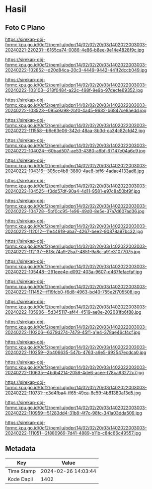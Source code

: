 # Hasil

## Foto C Plano

https://sirekap-obj-formc.kpu.go.id/0cf2/pemilu/pdpr/14/02/02/20/03/1402022003003-20240221-220231--6165ca74-0086-4e86-b8ee-9e14e4828f9c.jpg

https://sirekap-obj-formc.kpu.go.id/0cf2/pemilu/pdpr/14/02/02/20/03/1402022003003-20240222-102852--d20d84ca-20c3-4449-9442-441f2dccb049.jpg

https://sirekap-obj-formc.kpu.go.id/0cf2/pemilu/pdpr/14/02/02/20/03/1402022003003-20240222-103103--218f0484-a22c-498f-9e9b-97decfe69352.jpg

https://sirekap-obj-formc.kpu.go.id/0cf2/pemilu/pdpr/14/02/02/20/03/1402022003003-20240222-103523--095a9a98-2bf0-4a45-9632-b6847ce9aedd.jpg

https://sirekap-obj-formc.kpu.go.id/0cf2/pemilu/pdpr/14/02/02/20/03/1402022003003-20240222-111558--b6e63e06-342d-48aa-8b3d-ca34c82cfd42.jpg

https://sirekap-obj-formc.kpu.go.id/0cf2/pemilu/pdpr/14/02/02/20/03/1402022003003-20240222-104024--60bad507-ae53-4380-a6bf-67147e04a6c9.jpg

https://sirekap-obj-formc.kpu.go.id/0cf2/pemilu/pdpr/14/02/02/20/03/1402022003003-20240222-104316--305cc4b8-3880-4ae8-bff6-4adae4133ad8.jpg

https://sirekap-obj-formc.kpu.go.id/0cf2/pemilu/pdpr/14/02/02/20/03/1402022003003-20240222-104525--f3dd57df-90a4-4d11-9581-e97c8a50bf9f.jpg

https://sirekap-obj-formc.kpu.go.id/0cf2/pemilu/pdpr/14/02/02/20/03/1402022003003-20240222-104728--5bf0cc95-1e96-49d0-8e5e-37a7d607ad36.jpg

https://sirekap-obj-formc.kpu.go.id/0cf2/pemilu/pdpr/14/02/02/20/03/1402022003003-20240222-112012--11e44919-aba7-4267-bee2-90878a97bc32.jpg

https://sirekap-obj-formc.kpu.go.id/0cf2/pemilu/pdpr/14/02/02/20/03/1402022003003-20240222-112137--818c74a9-25a7-4851-9a8c-a91e31077075.jpg

https://sirekap-obj-formc.kpu.go.id/0cf2/pemilu/pdpr/14/02/02/20/03/1402022003003-20240222-105448--291eee4e-d092-403a-9607-d467fefacfaf.jpg

https://sirekap-obj-formc.kpu.go.id/0cf2/pemilu/pdpr/14/02/02/20/03/1402022003003-20240222-111452--ff19fcb0-f6d8-4963-bd40-755e2f705508.jpg

https://sirekap-obj-formc.kpu.go.id/0cf2/pemilu/pdpr/14/02/02/20/03/1402022003003-20240222-105906--5d345117-af44-4519-ae0e-202081fb6f88.jpg

https://sirekap-obj-formc.kpu.go.id/0cf2/pemilu/pdpr/14/02/02/20/03/1402022003003-20240222-110206--6379d274-7479-45f1-a1e4-378ae46cf4cf.jpg

https://sirekap-obj-formc.kpu.go.id/0cf2/pemilu/pdpr/14/02/02/20/03/1402022003003-20240222-110259--2b406635-547b-4763-a9e5-692547ecdca0.jpg

https://sirekap-obj-formc.kpu.go.id/0cf2/pemilu/pdpr/14/02/02/20/03/1402022003003-20240222-110635--4bdb4214-2058-4de6-acee-f78ca93272c7.jpg

https://sirekap-obj-formc.kpu.go.id/0cf2/pemilu/pdpr/14/02/02/20/03/1402022003003-20240222-110731--c3d4fba4-ff65-49ca-8c59-4b81380a13d5.jpg

https://sirekap-obj-formc.kpu.go.id/0cf2/pemilu/pdpr/14/02/02/20/03/1402022003003-20240222-110959--51283dd4-31b8-4f7c-98fc-341a03dda509.jpg

https://sirekap-obj-formc.kpu.go.id/0cf2/pemilu/pdpr/14/02/02/20/03/1402022003003-20240222-111051--2f880969-7d41-4889-b11b-c84c66c49557.jpg


## Metadata

| Key        | Value               |
| ---------- | ------------------- |
| Time Stamp | 2024-02-26 14:03:44 |
| Kode Dapil | 1402                |



